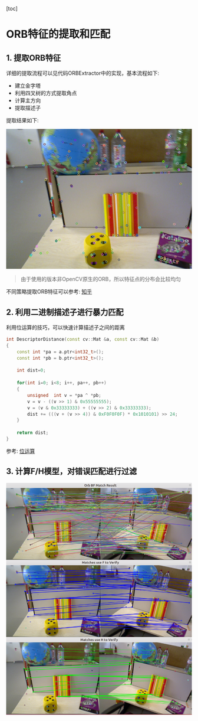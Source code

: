 [toc]

# ORB特征的提取和匹配

## 1. 提取ORB特征

详细的提取流程可以见代码ORBExtractor中的实现，基本流程如下:

+ 建立金字塔
+ 利用四叉树的方式提取角点
+ 计算主方向
+ 提取描述子

提取结果如下:

![image-20200610173100588](README/image-20200610173100588-1591781462663.png) 

> 由于使用的版本非OpenCV原生的ORB，所以特征点的分布会比较均匀

不同策略提取ORB特征可以参考: [知乎](https://zhuanlan.zhihu.com/p/57235987)

## 2. 利用二进制描述子进行暴力匹配

利用位运算的技巧，可以快速计算描述子之间的距离

```c++
int DescriptorDistance(const cv::Mat &a, const cv::Mat &b)
{
    const int *pa = a.ptr<int32_t>();
    const int *pb = b.ptr<int32_t>();

    int dist=0;

    for(int i=0; i<8; i++, pa++, pb++)
    {
        unsigned  int v = *pa ^ *pb;
        v = v - ((v >> 1) & 0x55555555);
        v = (v & 0x33333333) + ((v >> 2) & 0x33333333);
        dist += (((v + (v >> 4)) & 0xF0F0F0F) * 0x1010101) >> 24;
    }

    return dist;
}
```

参考: [位运算](http://graphics.stanford.edu/~seander/bithacks.html#CountBitsSetParallel)

## 3. 计算F/H模型，对错误匹配进行过滤

 ![image-20200610173535607](README/image-20200610173535607-1591781738720.png)

